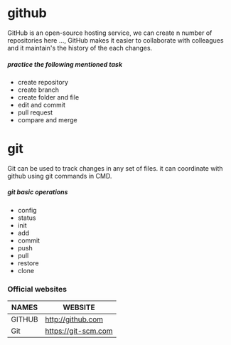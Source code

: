 
# github

GitHub is an open-source hosting service, we can create n number of repositories here ...,
GitHub makes it easier to collaborate with colleagues and it maintain's the history of the each changes.

##### practice the following mentioned task
  - create repository
  - create branch
  - create folder and file
  - edit and commit
  - pull request
  - compare and merge 

# git

Git can be used to track changes in any set of files. it can coordinate with github using git commands in CMD.
##### git basic operations

- config 
- status
- init 
- add 
- commit 
- push
- pull
- restore
- clone

### Official websites

| NAMES | WEBSITE |
| ------ | ------ |
| GITHUB | http://github.com |
| Git | https://git-scm.com |
